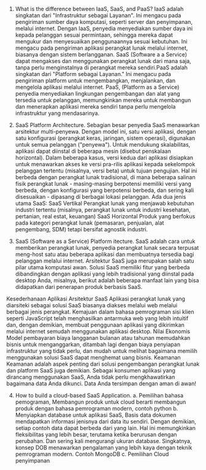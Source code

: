 1. What is the difference between IaaS, SaaS, and PaaS?
IaaS adalah singkatan dari "Infrastruktur sebagai Layanan". Ini mengacu pada pengiriman sumber daya komputasi, seperti server dan penyimpanan, melalui internet. Dengan IaaS, penyedia menyediakan sumber daya ini kepada pelanggan sesuai permintaan, sehingga mereka dapat mengukur dan menyesuaikan penggunaannya sesuai kebutuhan. Ini mengacu pada pengiriman aplikasi perangkat lunak melalui internet, biasanya dengan sistem berlangganan. 
SaaS (Software a a Service) dapat mengakses dan menggunakan perangkat lunak dari mana saja, tanpa perlu menginstalnya di perangkat mereka sendiri.PaaS adalah singkatan dari "Platform sebagai Layanan." Ini mengacu pada pengiriman platform untuk mengembangkan, menjalankan, dan mengelola aplikasi melalui internet. 
PaaS, (Platform as a Service) penyedia menyediakan lingkungan pengembangan dan alat yang tersedia untuk pelanggan, memungkinkan mereka untuk membangun dan menerapkan aplikasi mereka sendiri tanpa perlu mengelola infrastruktur yang mendasarinya.

2. SaaS Platform Architecture.
Sebagian besar penyedia SaaS menawarkan arsitektur multi-penyewa. Dengan model ini, satu versi aplikasi, dengan satu konfigurasi (perangkat keras, jaringan, sistem operasi), digunakan untuk semua pelanggan ("penyewa"). Untuk mendukung skalabilitas, aplikasi dapat diinstal di beberapa mesin (disebut penskalaan horizontal). Dalam beberapa kasus, versi kedua dari aplikasi disiapkan untuk menawarkan akses ke versi pra-rilis aplikasi kepada sekelompok pelanggan tertentu (misalnya, versi beta) untuk tujuan pengujian. Hal ini berbeda dengan perangkat lunak tradisional, di mana beberapa salinan fisik perangkat lunak - masing-masing berpotensi memiliki versi yang berbeda, dengan konfigurasi yang berpotensi berbeda, dan sering kali disesuaikan - dipasang di berbagai lokasi pelanggan.
Ada dua jenis utama SaaS:
SaaS Vertikal
Perangkat lunak yang menjawab kebutuhan industri tertentu (misalnya, perangkat lunak untuk industri kesehatan, pertanian, real estat, keuangan)
SaaS Horizontal
Produk yang berfokus pada kategori perangkat lunak (pemasaran, penjualan, alat pengembang, SDM) tetapi bersifat agnostik industri.

3. SaaS (Software as a Service) Platform itecture.
SaaS adalah cara untuk memberikan perangkat lunak, penyedia perangkat lunak secara terpusat meng-host satu atau beberapa aplikasi dan membuatnya tersedia bagi pelanggan melalui internet. Arsitektur SaaS juga merupakan salah satu pilar utama komputasi awan.
Solusi SaaS memiliki fitur yang berbeda dibandingkan dengan aplikasi yang lebih tradisional yang diinstal pada desktop Anda, misalnya, berikut adalah beberapa manfaat lain yang bisa didapatkan dari penerapan produk berbasis SaaS.

Kesederhanaan Aplikasi Arsitektur SaaS
Aplikasi perangkat lunak yang diarsiteki sebagai solusi SaaS biasanya diakses melalui web melalui berbagai jenis perangkat.
Kemajuan dalam bahasa pemrograman sisi klien seperti JavaScript telah menghasilkan antarmuka web yang lebih intuitif dan, dengan demikian, membuat penggunaan aplikasi yang dikirimkan melalui internet semudah menggunakan aplikasi desktop.
Nilai Ekonomis
Model pembayaran biaya langganan bulanan atau tahunan memudahkan bisnis untuk menganggarkan, ditambah lagi dengan biaya penyiapan infrastruktur yang tidak perlu, dan mudah untuk melihat bagaimana memilih menggunakan solusi SaaS dapat menghemat uang bisnis.
Keamanan
Keamanan adalah aspek penting dari solusi pengembangan perangkat lunak dan platform SaaS juga demikian.  Sebagai konsumen aplikasi yang dirancang menggunakan SaaS, Anda tidak perlu mengkhawatirkan bagaimana data Anda dikunci.  Data Anda tersimpan dengan aman di awan!

4. How to build a cloud-based SaaS Application.
a. Pemilihan bahasa pemograman, Membangun produk untuk cloud berarti membangun produk dengan bahasa pemrograman modern, contoh python
b. Menyiapkan database untuk aplikasi SaaS, Basis data dokumen mendapatkan informasi jenisnya dari data itu sendiri. Dengan demikian, setiap contoh data dapat berbeda dari yang lain. Hal ini memungkinkan fleksibilitas yang lebih besar, terutama ketika berurusan dengan perubahan. Dan sering kali mengurangi ukuran database. Singkatnya, konsep DOB menawarkan pengalaman yang lebih kaya dengan teknik pemrograman modern. Contoh MongoDB
c. Pemilihan Cloud penyimpanan

